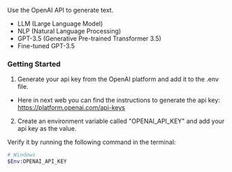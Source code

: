Use the OpenAI API to generate text.

- LLM (Large Language Model) 
- NLP (Natural Language Processing)
- GPT-3.5 (Generative Pre-trained Transformer 3.5)
- Fine-tuned GPT-3.5

### Getting Started

1. Generate your api key from the OpenAI platform and add it to the .env file.

- Here in next web you can find the instructions to generate the api key:
https://platform.openai.com/api-keys

2. Create an environment variable called "OPENAI_API_KEY" and add your api key as the value.

Verify it by running the following command in the terminal:

```bash
# Windows
$Env:OPENAI_API_KEY
```